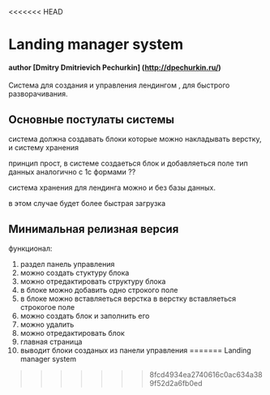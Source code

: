 <<<<<<< HEAD
# Landing manager system
#### author [Dmitry Dmitrievich Pechurkin] (http://dpechurkin.ru/) 

Система для создания и управления лендингом , для быстрого разворачивания. 

## Основные постулаты системы
система должна создавать блоки которые можно накладывать верстку, и систему хранения 

принцип прост, в системе создаеться блок и добавляеться поле тип данных аналогично с 1с формами ?? 

система хранения для лендинга можно и без базы данных. 

в этом случае будет более быстрая загрузка 

## Минимальная релизная версия

функционал:

1. раздел панель управления 
11. можно создать стуктуру блока
11. можно отредактировать структуру блока
111. в блоке можно добавить одно строкого поле 
111. в блоке можно вставляеться верстка в верстку вставляеться строкогое поле 
11. можно создать блок и заполнить его 
11. можно удалить 
11. можно отредактировать блок 
1. главная страница 
11. выводит блоки созданых из панели управления 
=======
Landing manager system
>>>>>>> 8fcd4934ea2740616c0ac634a389f52d2a6fb0ed
